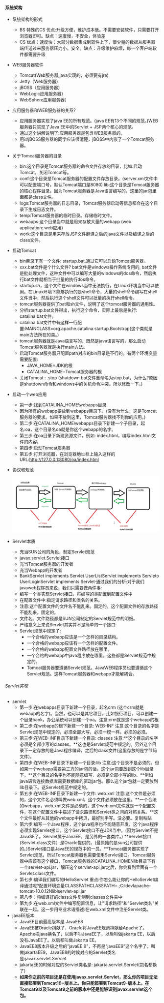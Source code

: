 #### 系统架构

* 系统架构的形式
  * BS   特殊的CS 优点:升级方便，维护成本低。不需要安装软件，只需要打开浏览器即可。缺点：速度慢，不安全，体验差
  * CS 优点：速度快：大部分数据集成到软件上了，很少量的数据从服务器端传送过来服务器压力小，安全。缺点：升级维护麻烦，每一个客户端软件都需要升级
* WEB服务器软件
  * Tomcat(Web服务器,java实现的，必须要有jre)
  * Jetty（Web服务器）
  * jBOSS（应用服务器）
  * WebLogic应用服务器）
  * WebSphere应用服务器）
* 应用服务器和WEB服务器的关系?
  * 应用服务器实现了java EE的所有规范。(java EE有13个不同的规范。)WEB服务器只实现了Java EE中的Servlet + JSP两个核心的规范。
  * 通过这个讲解说明了:应用服务器是包含WEB服务器的。
  * 用过jBOSS服务器的同学应该很清楚，jBOSS中内嵌了一个Tomcat服务器。



* 关于Tomcat服务器的目录

  *  bin:这个目录是Tomcat服务器的命令文件存放的目录，比如:启动Tomcat，关闭Tomcat等。
  *  conf:这个目录是Tomcat服务器的配置文件存放目录。(server.xml文件中可以配置端口号，默认Tomcat端口是8080) lib:这个目录是Tomcat服务器的核心程序目录，因为Tomcat服务器是Java语言编写的，这里的jar包里面都是class文件。
  * logs:Tomcat服务器的日志目录，Tomcat服务器启动等信息都会在这个目录下生成日志文件。
  *  temp:Tomcat服务器的临时目录。存储临时文件。
  *  webapps:这个目录当中就是用来存放大量的webapp (web application:.web应用)
  * work:这个目录是用来存放JSP文件翻译之后的java文件以及编译之后的class文件。

* 启动Tomcat

  * bin目录下有一个文件: startup.bat,通过它可以启动Tomcat服务器。
  *  xxx.bat文件是个什么文件? bat文件是windows操作系统专用的, bat文件是批处理文件，这种文件中可以编写大量的windows的dos命令，然后执行bat文件就相当于批量的执行dos命令。
  *  startup.sh，这个文件在windows当中无法执行，在Linux环境当中可以使用。在Linux环境下能够执行的是shell命令，大量的shell命令编写在shell文件当中，然后执行这个shell文件可以批量的执行shell命令。
  *  tomcat服务器提供了bat和sh文件，说明了这个tomcat服务器的通用性。
  * 分析startup.bat文件得出，执行这个命令，实际上最后是执行: catalina.bat文件。
  *  catalina.bat文件中有这样一行配置:MAINCLASS=org.apache.catalina.startup.Bootstrap(这个类就是main方法所在的类。)
  *  tomcat服务器就是Java语言写的，既然是java语言写的，那么启动Tomcat服务器就是执行main方法。
  * 启动Tomcat服务器只配置path对应的bin目录是不行的。有两个环境变量需要配置: 
    * JAVA_HOME=JDK的根
    * CATALINA_HOME=Tomcat服务器的根
  * 关闭Tomcat : .stop (shutdown.bat文件重命名为stop.bat，为什么?原因是shutdown命令和windows中的关机命令冲突。所以修改一下。)

* 启动一个web应用

  * 第一步:找到CATALINA_HOME\webapps目录
  * 因为所有的webapp要放到webapps目录下。(没有为什么，这是Tomcat服务器的要求。如果不放到这里，Tomcat服务器找不到你的应用。)
  * 第二步:在CATALINA_HOME\webapps目录下新建一个子目录，起名:oa，这个目录名oa就是你这个webapp的名字。
  * 第三步:在oa目录下新建资源文件，例如: index.html，编写index.html文件的内容。
  * 第四步:启动Tomcat服务器
  * 第五步:打开浏览器，在浏览器地址栏上输入这样的URL:http://127.0.0.1:8080/oa/index.html

* 协议和规范

  <img src="%E7%B3%BB%E7%BB%9F%E6%9E%B6%E6%9E%84.assets/1697086616657.png" alt="1697086616657" style="zoom:80%;" />

* Servlet本质
  * 充当SUN公司的角色，制定Servlet规范
  * javax.servlet.Servlet接口
  * 充当Tomcat服务器的开发者
  * 充当Webapp的开发者
  *  BankServlet implements Servlet UserListServlet implements Servleto UserLoginServlet implements Servlet·通过我们的分析:对于我们javaweb程序员来说，我们只需要做两件事:
    * 编写一个类实现Servlet接口。将编写的类配置到配置文件中
    * 在配置文件中:指定请求路径和类名的关系。
  * 注意:这个配置文件的文件名不能乱来。固定的。这个配置文件的存放路径不能乱来。固定的。
  * 文件名、文件路径都是SUN公司制定的Servlet规范中的明细。
  * 严格意义上来说Servlet其实并不是简单的一个接口:
  * Servlet规范中规定了:
    * 一个合格的webapp应该是一个怎样的目录结构。
    * 一个合格的webapp应该有一个怎样的配置文件。
    * 一个合格的webapp配置文件路径放在哪里。
    * 一个合格的webapp中java程序放在哪里。这些都是Servlet规范中规定的。
    * Tomcat服务器要遵循Servlet规范。JavaWEB程序员也要遵循这个Servlet规范。这样Tomcat服务器和webapp才能解耦合。



###### Servlet实现

* servlet
  * 第一步:在webapps目录下新建一个目录，起名crm (这个crm就是webapp的名字)。当然，也可以是其它项目，比如银行项目，可以创建一个目录bank，办公系统可以创建—个oa。注意:crm就是这个webapp的根
  * 第二步:在webapp的根下新建一个目录: WEB-INF
    注意:这个目录的名字是Servlet规范中规定的，必须全部大写，必须一模一样。必须的必须。
  * 第三步:在WEB-INF目录下新建一个目录: classes
    注意:**这个目录的名字必须是全部小写的classes。**这也是Servlet规范中规定的。另外这个目录下一定存放的是Java程序编译，之后的class文件(这里存放的是字节码文件)。
  * 第四步:在WEB-INF目录下新建—个目录:lib
    注意:这个目录不是必须的。但如果一个webapp需要第三方的jar包的话，这个jar包要放到这个lib目录下，**这个目录的名字也不能随意编写，必须是全部小写的lib。**例如java语言连接数据库需要数据库的驱动jar包。那么这个jar包就一定要放到lib目录下。这Servlet规范中规定的。
  * 第五步:在WEB-INF目录下新建—个文件: web.xml
    注意:这个文件是必须的，这个文件名必须叫做web.xml。这个文件必须放在这里。**一个合法的webapp，web.xml文件是必须的，这个web.xml文件就是一个配置文件，在这个配置文件中描述了请求路径和Servlet类之间的对照关系。**这个文件最好从其他的webapp中拷贝，最好别手写。没必要。复制粘贴
  * 第六步:编写一个Java程序，这个java程序也不能随意开发，这个java程序必须实现Servlet接口。这个Servlet接口不在JDK当中。(因为Servlet不是JavaSE了。Servlet属于JavaEE，是另外的一套类库。) **Servlet接口(Servlet.class文件）是Oracle提供的。(最原始的是sun公司提供的。)Servlet接口是JavaEE的规范中的一员。**Tomcat服务器实现了Servlet规范，所以Tomcat服务器也需要使用Servlet接口。Tomcat服务器中应该有这个接口，Tomcat服务器的CATALINA_HOMENlib目录下有一个servlet-api.jar，解压这个servlet-api.jar之后，你会看到里面有一个Servlet.class文件。
  * 第七步:编译我们编写的HelloServlet
    重点:你怎么能让你的HelloServlet编译通过呢?配置环境变量CLASSPATHCLASSPATH=.;C:ldevlapache-tomcat-10.0.12Nliblservlet-api.jar
  * 第八步：将编译好的class文件复制到classes文件夹中
  * 第九步:在web.xml文件中编写配置信息，让"请求路径"和"Servlet类名"关联在一起。这一步用专业术语描述:在web.xml文件中注册Servlet类。
* javaEE版本
  * JavaEE目前最高版本是 JavaEE8
  * JavaEE被Oracle捐献了，Oracle将JavaEE规范捐献给Apache了。Apache把java换名了，以后不叫JavaEE了，以后叫做jakarta EE，以后没有JavaEE了。以后都叫做Jakarta EE。
  * JavaEE8版本升级之后的"javaEE 9"，不再是"javaEE9"这个名字了，叫做jakartaEE9，JavaEE8的时候对应的Servlet类名是:javax.servlet.Servlet
  * jakartaEE的时候对应的Servlet类名是: jakarta.servlet.Servlet(包名都换了)
  * **如果你之前的项目还是在使用javax.servlet.Servlet，那么你的项目无法直接部署到Tomcat10+版本上。你只能部署到Tomcat9-版本上。在Tomcat9以及Tomcat9之前的版本中还是能够识别javax.servlet这个包。**